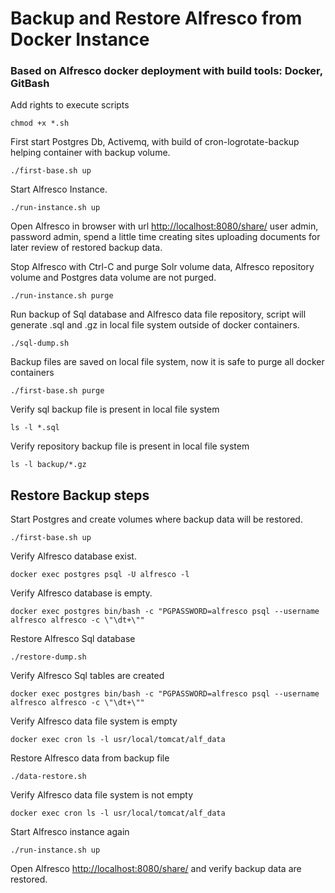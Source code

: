 
# Backup and Restore Alfresco from Docker Instance

### Based on Alfresco docker deployment with build tools: Docker, GitBash

Add rights to execute scripts

    chmod +x *.sh

First start Postgres Db, Activemq, with build of cron-logrotate-backup helping container with backup volume.

    ./first-base.sh up 

Start Alfresco Instance.

    ./run-instance.sh up

Open Alfresco in browser with url [http://localhost:8080/share/](http://localhost:8080/share/) user admin, password admin, spend a little time creating sites
uploading documents for later review of restored backup data.

Stop Alfresco with Ctrl-C and purge Solr volume data, Alfresco repository volume and Postgres data volume are not purged.

    ./run-instance.sh purge

Run backup of Sql database and Alfresco data file repository, script will generate .sql and .gz in local file system outside of docker containers.

    ./sql-dump.sh  

Backup files are saved on local file system, now it is safe to purge all docker containers

    ./first-base.sh purge

Verify sql backup file is present in local file system

    ls -l *.sql

Verify repository backup file is present in local file system

    ls -l backup/*.gz

## Restore Backup steps

Start Postgres and create volumes where backup data will be restored.

    ./first-base.sh up    

Verify Alfresco database exist.

    docker exec postgres psql -U alfresco -l

Verify Alfresco database is empty.

    docker exec postgres bin/bash -c "PGPASSWORD=alfresco psql --username alfresco alfresco -c \"\dt+\""

Restore Alfresco Sql database

    ./restore-dump.sh

Verify Alfresco Sql tables are created

    docker exec postgres bin/bash -c "PGPASSWORD=alfresco psql --username alfresco alfresco -c \"\dt+\""

Verify Alfresco data file system is empty

    docker exec cron ls -l usr/local/tomcat/alf_data

Restore Alfresco data from backup file

    ./data-restore.sh

Verify Alfresco data file system is not empty

    docker exec cron ls -l usr/local/tomcat/alf_data

Start Alfresco instance again

    ./run-instance.sh up

Open Alfresco [http://localhost:8080/share/](http://localhost:8080/share/) and verify backup data are restored.
